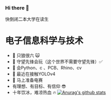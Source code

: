 ### Hi there 👋

快倒闭二本大学在读生
# 电子信息科学与技术

- 🔭 只狼很六 :scream_cat:
- 🌱 守望先锋会玩（这个世界不需要守望先锋）:white_check_mark:
- 👯 会Python、c 、PCB、Rhino、cv
- 🤔 最近在接触YOLOv4
- 💬 马上准备电赛
- 有理想、有目标、有信仰 :sunglasses:
- 十年饮冰，难凉热血 :fire:
[![Anurag's github stats](https://github-readme-stats.vercel.app/api?username=anuraghazra)](https://github.com/anuraghazra/github-readme-stats)
